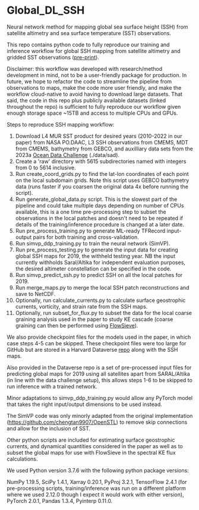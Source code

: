 # Global_DL_SSH
Neural network method for mapping global sea surface height (SSH) from satellite altimetry and sea surface temperature (SST) observations.

This repo contains python code to fully reproduce our training and inference workflow for global SSH mapping from satellite altimetry and gridded SST observations ([pre-print](https://doi.org/10.31223/X5W676)). 

Disclaimer: this workflow was developed with research/method development in mind, not to be a user-friendly package for production. In future, we hope to refactor the code to streamline the pipeline from observations to maps, make the code more user friendly, and make the workflow cloud-native to avoid having to download large datasets. That said, the code in this repo plus publicly available datasets (linked throughout the repo) is sufficient to fully reproduce our workflow given enough storage space ~15TB and access to multiple CPUs and GPUs.

Steps to reproduce SSH mapping workflow:

1. Download L4 MUR SST product for desired years (2010-2022 in our paper) from NASA PO.DAAC, L3 SSH observations from CMEMS, MDT from CMEMS, bathymetry from GEBCO, and auxilliary data sets from the 2023a [Ocean Data Challenge](https://github.com/ocean-data-challenges/2023a_SSH_mapping_OSE) (./data/sad).
2. Create a 'raw' directory with 5615 subdirectories named with integers from 0 to 5614 inclusive.
3. Run create_coord_grids.py to find the lat-lon coordinates of each point on the local subdomain grids. Note this script uses GEBCO bathymetry data (runs faster if you coarsen the original data 4x before running the script).
4. Run generate_global_data.py script. This is the slowest part of the pipeline and could take multiple days depending on number of CPUs available, this is a one time pre-processing step to subset the observations in the local patches and doesn't need to be repeated if details of the training/inference procedure is changed at a later date.
5. Run pre_process_training.py to generate ML-ready TFRecord input-output pairs for both training and cross-validation.
6. Run simvp_ddp_training.py to train the neural network (SimVP).
7. Run pre_process_testing.py to generate the input data for creating global SSH maps for 2019, the withheld testing year. NB the input currently withholds Saral/Altika for independent evaluation purposes, the desired altimeter constellation can be specified in the code.
8. Run simvp_predict_ssh.py to predict SSH on all the local patches for 2019.
9. Run merge_maps.py to merge the local SSH patch reconstructions and save to NetCDF.
10. Optionally, run calculate_currents.py to calculate surface geostrophic currents, vorticity, and strain rate from the SSH maps.
11. Optionally, run subset_for_flux.py to subset the data for the local coarse graining analysis used in the paper to study KE cascade (coarse graining can then be performed using [FlowSieve](https://github.com/husseinaluie/FlowSieve)).

We also provide checkpoint files for the models used in the paper, in which case steps 4-5 can be skipped. These checkpoint files were too large for GitHub but are stored in a Harvard Dataverse [repo](https://doi.org/10.7910/DVN/H4HQGD) along with the SSH maps.

Also provided in the Dataverse repo is a set of pre-processed input files for predicting global maps for 2019 using all satellites apart from SARAL/Altika (in line with the data challenge setup), this allows steps 1-6 to be skipped to run inference with a trained network. 

Minor adaptations to simvp_ddp_training.py would allow any PyTorch model that takes the right input/output dimensions to be used instead. 

The SimVP code was only minorly adapted from the original implementation (https://github.com/chengtan9907/OpenSTL) to remove skip connections and allow for the inclusion of SST.

Other python scripts are included for estimating surface geostrophic currents, and dynamical quantities considered in the paper as well as to subset the global maps for use with FlowSieve in the spectral KE flux calculations.

We used Python version 3.7.6 with the following python package versions:

NumPy 1.19.5, SciPy 1.4.1, Xarray 0.20.1, PyProj 3.2.1, TensorFlow 2.4.1 (for pre-processing scripts, training/inference was run on a different platform where we used 2.12.0 though I expect it would work with either version), PyTorch 2.0.1, Pandas 1.3.4, Pyinterp 0.11.0.
